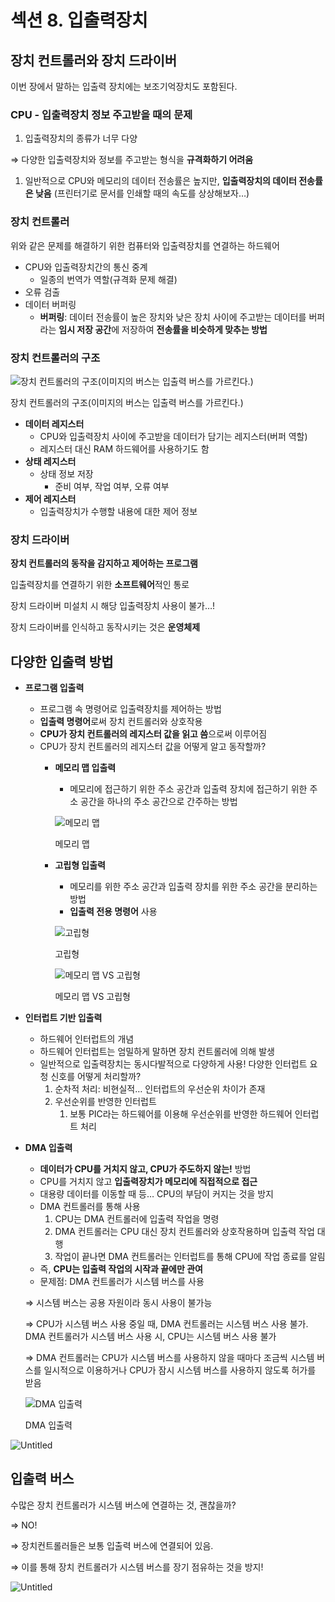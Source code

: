 # 섹션 8. 입출력장치

## 장치 컨트롤러와 장치 드라이버

이번 장에서 말하는 입출력 장치에는 보조기억장치도 포함된다.

### CPU - 입출력장치 정보 주고받을 때의 문제

1. 입출력장치의 종류가 너무 다양

⇒ 다양한 입출력장치와 정보를 주고받는 형식을 **규격화하기 어려움**

1. 일반적으로 CPU와 메모리의 데이터 전송률은 높지만, **입출력장치의 데이터 전송률은 낮음** (프린터기로 문서를 인쇄할 때의 속도를 상상해보자…)

### 장치 컨트롤러

위와 같은 문제를 해결하기 위한 컴퓨터와 입출력장치를 연결하는 하드웨어

- CPU와 입출력장치간의 통신 중계
    - 일종의 번역가 역할(규격화 문제 해결)
- 오류 검출
- 데이터 버퍼링
    - **버퍼링**: 데이터 전송률이 높은 장치와 낮은 장치 사이에 주고받는 데이터를 버퍼라는 **임시 저장 공간**에 저장하여 **전송률을 비슷하게 맞추는 방법**

### 장치 컨트롤러의 구조

![장치 컨트롤러의 구조(이미지의 버스는 입출력 버스를 가르킨다.)](%E1%84%89%E1%85%A6%E1%86%A8%E1%84%89%E1%85%A7%E1%86%AB%208%20%E1%84%8B%E1%85%B5%E1%86%B8%E1%84%8E%E1%85%AE%E1%86%AF%E1%84%85%E1%85%A7%E1%86%A8%E1%84%8C%E1%85%A1%E1%86%BC%E1%84%8E%E1%85%B5%20617f86c41e3f4ac3bf66746bc35598c7/Untitled.png)

장치 컨트롤러의 구조(이미지의 버스는 입출력 버스를 가르킨다.)

- **데이터 레지스터**
    - CPU와 입출력장치 사이에 주고받을 데이터가 담기는 레지스터(버퍼 역할)
    - 레지스터 대신 RAM 하드웨어를 사용하기도 함
- **상태 레지스터**
    - 상태 정보 저장
        - 준비 여부, 작업 여부, 오류 여부
- **제어 레지스터**
    - 입출력장치가 수행할 내용에 대한 제어 정보

### 장치 드라이버

**장치 컨트롤러의 동작을 감지하고 제어하는 프로그램**

입출력장치를 연결하기 위한 **소프트웨어**적인 통로

장치 드라이버 미설치 시 해당 입출력장치 사용이 불가…!

장치 드라이버를 인식하고 동작시키는 것은 **운영체제**

## 다양한 입출력 방법

- **프로그램 입출력**
    - 프로그램 속 명령어로 입출력장치를 제어하는 방법
    - **입출력 명령어**로써 장치 컨트롤러와 상호작용
    - **CPU가 장치 컨트롤러의 레지스터 값을 읽고 씀**으로써 이루어짐
    - CPU가 장치 컨트롤러의 레지스터 값을 어떻게 알고 동작할까?
        - **메모리 맵 입출력**
            - 메모리에 접근하기 위한 주소 공간과 입출력 장치에 접근하기 위한 주소 공간을 하나의 주소 공간으로 간주하는 방법
            
            ![메모리 맵](%E1%84%89%E1%85%A6%E1%86%A8%E1%84%89%E1%85%A7%E1%86%AB%208%20%E1%84%8B%E1%85%B5%E1%86%B8%E1%84%8E%E1%85%AE%E1%86%AF%E1%84%85%E1%85%A7%E1%86%A8%E1%84%8C%E1%85%A1%E1%86%BC%E1%84%8E%E1%85%B5%20617f86c41e3f4ac3bf66746bc35598c7/Untitled%201.png)
            
            메모리 맵
            
        - **고립형 입출력**
            - 메모리를 위한 주소 공간과 입출력 장치를 위한 주소 공간을 분리하는 방법
            - **입출력 전용 명령어** 사용
            
            ![고립형](%E1%84%89%E1%85%A6%E1%86%A8%E1%84%89%E1%85%A7%E1%86%AB%208%20%E1%84%8B%E1%85%B5%E1%86%B8%E1%84%8E%E1%85%AE%E1%86%AF%E1%84%85%E1%85%A7%E1%86%A8%E1%84%8C%E1%85%A1%E1%86%BC%E1%84%8E%E1%85%B5%20617f86c41e3f4ac3bf66746bc35598c7/Untitled%202.png)
            
            고립형
            
            ![메모리 맵 VS 고립형](%E1%84%89%E1%85%A6%E1%86%A8%E1%84%89%E1%85%A7%E1%86%AB%208%20%E1%84%8B%E1%85%B5%E1%86%B8%E1%84%8E%E1%85%AE%E1%86%AF%E1%84%85%E1%85%A7%E1%86%A8%E1%84%8C%E1%85%A1%E1%86%BC%E1%84%8E%E1%85%B5%20617f86c41e3f4ac3bf66746bc35598c7/Untitled%203.png)
            
            메모리 맵 VS 고립형
            
- **인터럽트 기반 입출력**
    - 하드웨어 인터럽트의 개념
    - 하드웨어 인터럽트는 엄밀하게 말하면 장치 컨트롤러에 의해 발생
    - 일반적으로 입출력장치는 동시다발적으로 다양하게 사용! 다양한 인터럽트 요청 신호를 어떻게 처리할까?
        1. 순차적 처리: 비현실적… 인터럽트의 우선순위 차이가 존재
        2. 우선순위를 반영한 인터럽트
            1. 보통 PIC라는 하드웨어를 이용해 우선순위를 반영한 하드웨어 인터럽트 처리
- **DMA 입출력**
    - **데이터가 CPU를 거치지 않고, CPU가 주도하지 않는!** 방법
    - CPU를 거치지 않고 **입출력장치가 메모리에 직접적으로 접근**
    - 대용량 데이터를 이동할 때 등…  CPU의 부담이 커지는 것을 방지
    - DMA 컨트롤러를 통해 사용
        1. CPU는 DMA 컨트롤러에 입출력 작업을 명령
        2. DMA 컨트롤러는 CPU 대신 장치 컨트롤러와 상호작용하며 입출력 작업 대행
        3. 작업이 끝나면 DMA 컨트롤러는 인터럽트를 통해 CPU에 작업 종료를 알림 
    - 즉, **CPU는 입출력 작업의 시작과 끝에만 관여**
    - 문제점: DMA 컨트롤러가 시스템 버스를 사용
    
    ⇒ 시스템 버스는 공용 자원이라 동시 사용이 불가능
    
    ⇒ CPU가 시스템 버스 사용 중일 때, DMA 컨트롤러는 시스템 버스 사용 불가. DMA 컨트롤러가 시스템 버스 사용 시, CPU는 시스템 버스 사용 불가
    
    ⇒ DMA 컨트롤러는 CPU가 시스템 버스를 사용하지 않을 때마다 조금씩 시스템 버스를 일시적으로 이용하거나 CPU가 잠시 시스템 버스를 사용하지 않도록 허가를 받음 
    
    ![DMA 입출력 ](%E1%84%89%E1%85%A6%E1%86%A8%E1%84%89%E1%85%A7%E1%86%AB%208%20%E1%84%8B%E1%85%B5%E1%86%B8%E1%84%8E%E1%85%AE%E1%86%AF%E1%84%85%E1%85%A7%E1%86%A8%E1%84%8C%E1%85%A1%E1%86%BC%E1%84%8E%E1%85%B5%20617f86c41e3f4ac3bf66746bc35598c7/Untitled%204.png)
    
    DMA 입출력 
    

![Untitled](%E1%84%89%E1%85%A6%E1%86%A8%E1%84%89%E1%85%A7%E1%86%AB%208%20%E1%84%8B%E1%85%B5%E1%86%B8%E1%84%8E%E1%85%AE%E1%86%AF%E1%84%85%E1%85%A7%E1%86%A8%E1%84%8C%E1%85%A1%E1%86%BC%E1%84%8E%E1%85%B5%20617f86c41e3f4ac3bf66746bc35598c7/Untitled%205.png)

## 입출력 버스

수많은 장치 컨트롤러가 시스템 버스에 연결하는 것, 괜찮을까?

⇒ NO! 

⇒ 장치컨트롤러들은 보통 입출력 버스에 연결되어 있음.

⇒ 이를 통해 장치 컨트롤러가 시스템 버스를 장기 점유하는 것을 방지!

![Untitled](%E1%84%89%E1%85%A6%E1%86%A8%E1%84%89%E1%85%A7%E1%86%AB%208%20%E1%84%8B%E1%85%B5%E1%86%B8%E1%84%8E%E1%85%AE%E1%86%AF%E1%84%85%E1%85%A7%E1%86%A8%E1%84%8C%E1%85%A1%E1%86%BC%E1%84%8E%E1%85%B5%20617f86c41e3f4ac3bf66746bc35598c7/Untitled%206.png)
